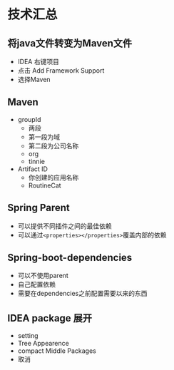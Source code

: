 # 技术汇总

## 将java文件转变为Maven文件

- IDEA 右键项目
- 点击 Add Framework Support
- 选择Maven

##  Maven 

- groupId
  - 两段
  - 第一段为域
  - 第二段为公司名称
  - org
  - tinnie
- Artifact ID
  - 你创建的应用名称
  - RoutineCat

## Spring Parent 
- 可以提供不同插件之间的最佳依赖
- 可以通过`<properties></properties>`覆盖内部的依赖
  
## Spring-boot-dependencies

- 可以不使用parent
- 自己配置依赖
- 需要在dependencies之前配置需要以来的东西

## IDEA package 展开

- setting
- Tree Appearence
- compact Middle Packages
- 取消